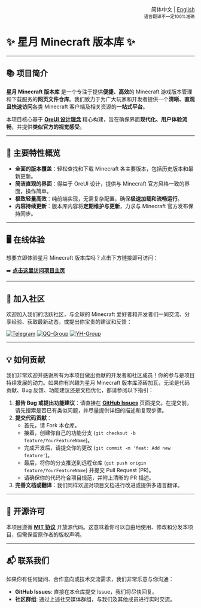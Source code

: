 <div align="right">

简体中文 | <a href="/README-en_US.md">English</a><br><sup>语言翻译不一定100%准确</sup>

</div>

# ✨ 星月 Minecraft 版本库 ✨

---

## 📚 项目简介

**星月 Minecraft 版本库** 是一个专注于提供**便捷、高效**的 Minecraft 游戏版本管理和下载服务的**网页文件仓库**。我们致力于为广大玩家和开发者提供一个**清晰、直观且快速访问**各类 Minecraft 客户端及相关资源的**一站式平台**。

本项目核心基于 **[OreUI 设计理念](https://github.com/Spectrollay/OreUI)** 精心构建，旨在确保界面**现代化、用户体验流畅**，并提供**类似官方的视觉感受**。

---

## 🚀 主要特性概览

* **全面的版本覆盖**：轻松查找和下载 Minecraft 各主要版本，包括历史版本和最新更新。
* **简洁直观的界面**：得益于 OreUI 设计，提供与 Minecraft 官方风格一致的界面，操作简单。
* **极致轻量高效**：纯前端实现，无需复杂配置，确保**极速加载和流畅运行**。
* **内容持续更新**：版本库内容将**定期维护与更新**，力求与 Minecraft 官方发布保持同步。

---

## 🖥️ 在线体验

想要立即体验星月 Minecraft 版本库吗？点击下方链接即可访问：

➡️ **[点击这里访问项目主页](https://spectrollay.github.io/minecraft_repository/)**

---

## 🤝 加入社区

欢迎加入我们的活跃社区，与全球的 Minecraft 爱好者和开发者们一同交流、分享经验、获取最新动态，或提出你宝贵的建议和反馈：

[![Telegram](https://img.shields.io/badge/Telegram-%E7%BE%A4%E7%BB%84-blue?style=for-the-badge)](https://t.me/Spectrollay_MCW)
[![QQ-Group](https://img.shields.io/badge/QQ-%E7%BE%A4%E7%BB%84-blue?style=for-the-badge&logo=tencent-qq)](https://qm.qq.com/q/AqLmKLH9mM)
[![YH-Group](https://img.shields.io/badge/云湖-%E7%BE%A4%E7%BB%84-blue?style=for-the-badge)](https://yhfx.jwznb.com/share?key=VyTE7W7sLwRl&ts=1684642802)

---

## 💡 如何贡献

我们非常欢迎并感谢所有为本项目做出贡献的开发者和社区成员！你的参与是项目持续发展的动力。如果你有兴趣为星月 Minecraft 版本库添砖加瓦，无论是代码贡献、Bug 反馈、功能建议还是文档优化，都请参阅以下指引：

1.  **报告 Bug 或提出功能建议**：请直接在 [**GitHub Issues**](https://github.com/Spectrollay/minecraft_repository/issues) 页面提交。在提交前，请先搜索是否已有类似问题，并尽量提供详细的描述和复现步骤。
2.  **提交代码贡献**：
    * 首先，请 Fork 本仓库。
    * 接着，创建你自己的功能分支 (`git checkout -b feature/YourFeatureName`)。
    * 完成开发后，请提交你的更改 (`git commit -m 'feat: Add new feature'`)。
    * 最后，将你的分支推送到远程仓库 (`git push origin feature/YourFeatureName`) 并提交 Pull Request (PR)。
    * 请确保你的代码符合项目规范，并附上清晰的 PR 描述。
3.  **完善文档或翻译**：我们同样欢迎对项目文档进行改进或提供多语言翻译。

---

## 📜 开源许可

本项目遵循 **[MIT 协议](LICENSE)** 开放源代码。这意味着你可以自由地使用、修改和分发本项目，但需保留原作者的版权声明。

---

## 📬 联系我们

如果你有任何疑问、合作意向或技术交流需求，我们非常乐意与你沟通：

* **GitHub Issues**: 直接在本仓库提交 Issue，我们将尽快回复。
* **社区群组**: 通过上述社交媒体群组，与我们及其他成员进行实时交流。